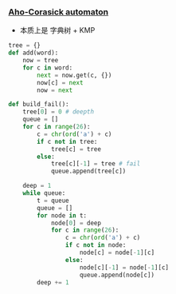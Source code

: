 ### [Aho-Corasick automaton](https://leetcode.cn/link/?target=https%3A%2F%2Foi-wiki.org%2Fstring%2Fac-automaton%2F)

- 本质上是 字典树 + KMP

```python
tree = {}
def add(word):
    now = tree
    for c in word:
        next = now.get(c, {})
        now[c] = next
        now = next

def build_fail():
    tree[0] = 0 # deepth
    queue = []
    for c in range(26):
        c = chr(ord('a') + c)
        if c not in tree:
            tree[c] = tree
        else:
            tree[c][-1] = tree # fail
            queue.append(tree[c])

    deep = 1
    while queue:
        t = queue
        queue = []
        for node in t:
            node[0] = deep
            for c in range(26):
                c = chr(ord('a') + c)
                if c not in node:
                    node[c] = node[-1][c]
                else:
                    node[c][-1] = node[-1][c]
                    queue.append(node[c])
        deep += 1
```

